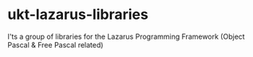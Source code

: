 ukt-lazarus-libraries
=====================

I'ts a group of libraries for the Lazarus Programming Framework (Object Pascal &amp; Free Pascal related)